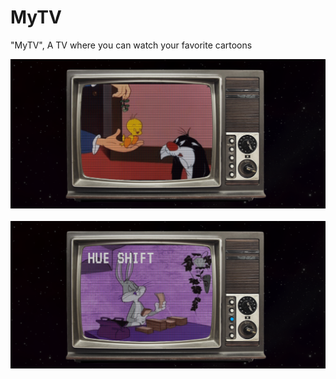 # MyTV
"MyTV", A TV where you can watch your favorite cartoons
<div align="center">
  <a href="https://github.com/CanKayabas">
    <img src="https://github.com/CanKayabas/MyTV/blob/main/Screenshot_1.png" alt="Picture" width="%100" height="%100">
  </a>
  </br>
  </br>
  <a href="https://github.com/CanKayabas">
    <img src="https://github.com/CanKayabas/MyTV/blob/main/Screenshot_2.png" alt="Picture" width="%100" height="%100">
  </a>
</div>  
